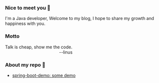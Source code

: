 ### Nice to meet you 👋
I'm a Java developer,
Welcome to my blog, I hope to share my growth and happiness with you.  
### Motto
Talk is cheap, show me the code.  
&nbsp;&nbsp;&nbsp;&nbsp;&nbsp;&nbsp;&nbsp;&nbsp;
&nbsp;&nbsp;&nbsp;&nbsp;&nbsp;&nbsp;&nbsp;&nbsp;
&nbsp;&nbsp;&nbsp;&nbsp;&nbsp;&nbsp;&nbsp;&nbsp;
&nbsp;&nbsp;&nbsp;&nbsp;&nbsp;&nbsp;&nbsp;&nbsp;
&nbsp;&nbsp;&nbsp;&nbsp;&nbsp;&nbsp;&nbsp;&nbsp;
--linus
### About my repo 💬 
- [spring-boot-demo: some demo](https://github.com/lishijie233/spring-boot-demo)  

<!--
**lishijie233/lishijie233** is a ✨ _special_ ✨ repository because its `README.md` (this file) appears on your GitHub profile.

Here are some ideas to get you started:

- 🔭 I’m currently working on ...
- 🌱 I’m currently learning ...
- 👯 I’m looking to collaborate on ...
- 🤔 I’m looking for help with ...
- 💬 Ask me about ...
- 📫 How to reach me: ...
- 😄 Pronouns: ...
- ⚡ Fun fact: ...
-->
